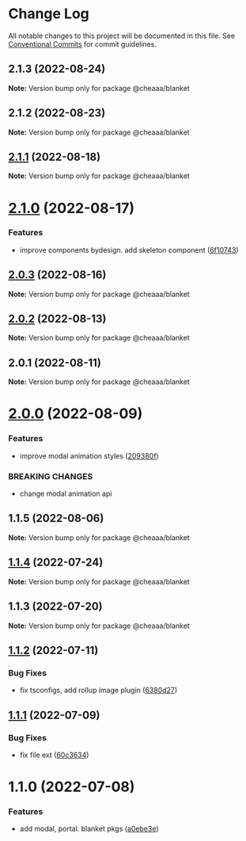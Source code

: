 # Change Log

All notable changes to this project will be documented in this file.
See [Conventional Commits](https://conventionalcommits.org) for commit guidelines.

## 2.1.3 (2022-08-24)

**Note:** Version bump only for package @cheaaa/blanket





## 2.1.2 (2022-08-23)

**Note:** Version bump only for package @cheaaa/blanket





## [2.1.1](https://github.com/SergeyBondar93/liba/compare/@cheaaa/blanket@2.1.0...@cheaaa/blanket@2.1.1) (2022-08-18)

**Note:** Version bump only for package @cheaaa/blanket





# [2.1.0](https://github.com/SergeyBondar93/liba/compare/@cheaaa/blanket@2.0.3...@cheaaa/blanket@2.1.0) (2022-08-17)


### Features

* improve components bydesign. add skeleton component ([6f10743](https://github.com/SergeyBondar93/liba/commit/6f10743b8223923cbc1f055dd1127a86ad5e65d3))





## [2.0.3](https://github.com/SergeyBondar93/liba/compare/@cheaaa/blanket@2.0.2...@cheaaa/blanket@2.0.3) (2022-08-16)

**Note:** Version bump only for package @cheaaa/blanket





## [2.0.2](https://github.com/SergeyBondar93/liba/compare/@cheaaa/blanket@2.0.1...@cheaaa/blanket@2.0.2) (2022-08-13)

**Note:** Version bump only for package @cheaaa/blanket





## 2.0.1 (2022-08-11)

**Note:** Version bump only for package @cheaaa/blanket





# [2.0.0](https://github.com/SergeyBondar93/liba/compare/@cheaaa/blanket@1.1.5...@cheaaa/blanket@2.0.0) (2022-08-09)


### Features

* improve modal animation styles ([209380f](https://github.com/SergeyBondar93/liba/commit/209380f925249b6c280dc46d08f72337d5856fbe))


### BREAKING CHANGES

* change modal animation api





## 1.1.5 (2022-08-06)

**Note:** Version bump only for package @cheaaa/blanket





## [1.1.4](https://github.com/SergeyBondar93/liba/compare/@cheaaa/blanket@1.1.3...@cheaaa/blanket@1.1.4) (2022-07-24)

**Note:** Version bump only for package @cheaaa/blanket





## 1.1.3 (2022-07-20)

**Note:** Version bump only for package @cheaaa/blanket





## [1.1.2](https://github.com/SergeyBondar93/liba/compare/@cheaaa/blanket@1.1.1...@cheaaa/blanket@1.1.2) (2022-07-11)


### Bug Fixes

* fix tsconfigs, add rollup image plugin ([6380d27](https://github.com/SergeyBondar93/liba/commit/6380d272ef79220e4644deeb1c1b3ac925a1658f))





## [1.1.1](https://github.com/SergeyBondar93/liba/compare/@cheaaa/blanket@1.1.0...@cheaaa/blanket@1.1.1) (2022-07-09)


### Bug Fixes

* fix file ext ([60c3634](https://github.com/SergeyBondar93/liba/commit/60c3634392a5da6555cdc73f3a808922a3efb6e1))





# 1.1.0 (2022-07-08)


### Features

* add modal, portal. blanket pkgs ([a0ebe3e](https://github.com/SergeyBondar93/liba/commit/a0ebe3ec39dfc2508889e87c412f54e28a447c5c))
